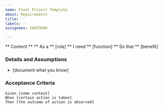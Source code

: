 ```yaml
---
name: Final Project Template
about: Requirements
title: ''
labels: ''
assignees: SAGFOX86

---
```


**  Content **
** As a ** [role] 
** I need ** [function]
** So that ** [benefit]

### Details and Assumptions 

* [document what you know]

### Acceptance Criteria

```gherkin
Given [some context]
When [certain action is taken]
Then [the outcome of action is observed]
```
